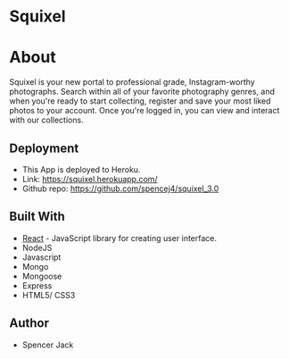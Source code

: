 # Squixel

# **About**
Squixel is your new portal to professional grade, Instagram-worthy photographs. 
Search within all of your favorite photography genres, and when you're ready to start
collecting, register and save your most liked photos to your account.  Once you're logged
in, you can view and interact with our collections.

## Deployment
* This App is deployed to Heroku.
* Link: https://squixel.herokuapp.com/
* Github repo: https://github.com/spencej4/squixel_3.0

## Built With

* [React](https://www.npmjs.com/package/react) - JavaScript library for creating user interface.
* NodeJS
* Javascript
* Mongo
* Mongoose
* Express
* HTML5/ CSS3

## Author

* Spencer Jack
